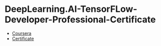 # DeepLearning.AI-TensorFLow-Developer-Professional-Certificate
- [Coursera](https://www.coursera.org/programs/bangkit-2024-machine-learning-ftkc9/professional-certificates/tensorflow-in-practice?collectionId=lcluj)
- [Certificate](https://www.coursera.org/account/accomplishments/specialization/RCB2A3E2Z97P)
